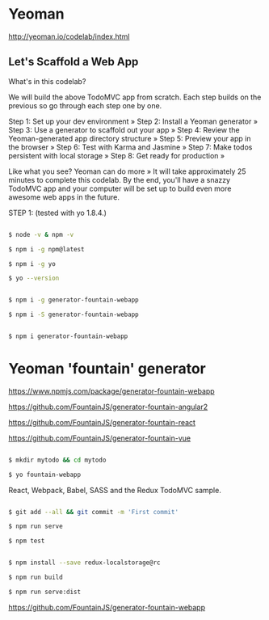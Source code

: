# Yeoman  

http://yeoman.io/codelab/index.html


## Let's Scaffold a Web App  

What's in this codelab?

We will build the above TodoMVC app from scratch. Each step builds on the previous so go through each step one by one.

Step 1: Set up your dev environment »
Step 2: Install a Yeoman generator »
Step 3: Use a generator to scaffold out your app »
Step 4: Review the Yeoman-generated app directory structure »
Step 5: Preview your app in the browser »
Step 6: Test with Karma and Jasmine »
Step 7: Make todos persistent with local storage »
Step 8: Get ready for production »

Like what you see? Yeoman can do more »
It will take approximately 25 minutes to complete this codelab. By the end, you'll have a snazzy TodoMVC app and your computer will be set up to build even more awesome web apps in the future.





STEP 1: (tested with yo 1.8.4.)

```sh

$ node -v & npm -v

$ npm i -g npm@latest

$ npm i -g yo

$ yo --version

``` 



```sh

$ npm i -g generator-fountain-webapp

$ npm i -S generator-fountain-webapp


$ npm i generator-fountain-webapp

``` 

# Yeoman 'fountain' generator  

https://www.npmjs.com/package/generator-fountain-webapp

https://github.com/FountainJS/generator-fountain-angular2  

https://github.com/FountainJS/generator-fountain-react  

https://github.com/FountainJS/generator-fountain-vue  

```sh

$ mkdir mytodo && cd mytodo

$ yo fountain-webapp

``` 

React, Webpack, Babel, SASS and the Redux TodoMVC sample.

```sh

$ git add --all && git commit -m 'First commit'

$ npm run serve 

$ npm test  

``` 


```sh

$ npm install --save redux-localstorage@rc

$ npm run build

$ npm run serve:dist


``` 

https://github.com/FountainJS/generator-fountain-webapp


